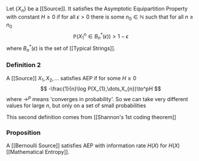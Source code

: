 Let $\{ X_{n} \}$ be a [[Source]].
It satisfies the Asymptotic Equipartition Property with constant $H\geq 0$ 
if for all $\epsilon>0$ 
there is some $n_{0}\in \mathbb{N}$ 
such that for all $n\geq n_{0}$ 
$$
\mathbb{P}(X_{1}^{n}\in B_{n}^{*}(\epsilon)) > 1-\epsilon
$$
where $B_{n}^{*}(\epsilon)$ is the set of [[Typical Strings]].

### Definition 2
A [[Source]] $X_{1},X_{2},\dots$ satisfies AEP if for some $H\geq 0$
$$
-\frac{1}{n}\log P(X_{1},\dots,X_{n})\to^pH
$$
where $\to ^{p}$ means 'converges in probability'. 
So we can take very different values for large $n$, 
but only on a set of small probabilities

This second definition comes from [[Shannon's 1st coding theorem]]

### Proposition
A [[Bernoulli Source]] satisfies AEP with information rate $H(X)$ 
for $H(X)$ [[Mathematical Entropy]].
